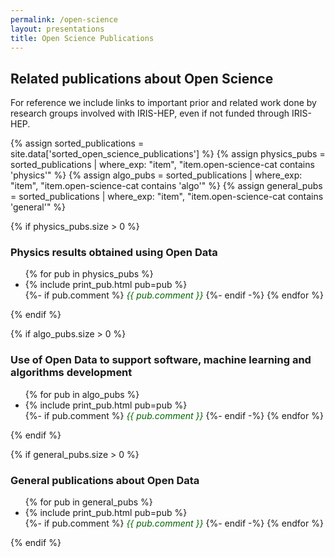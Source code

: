 ```yaml
---
permalink: /open-science
layout: presentations
title: Open Science Publications
---
```


## Related publications about Open Science

For reference we include links to important prior and related work
done by research groups involved with IRIS-HEP, even if not funded through
IRIS-HEP.

{% assign sorted_publications = site.data['sorted_open_science_publications'] %}
{% assign physics_pubs = sorted_publications | where_exp: "item", "item.open-science-cat contains 'physics'" %}
{% assign algo_pubs = sorted_publications | where_exp: "item", "item.open-science-cat contains 'algo'" %}
{% assign general_pubs = sorted_publications | where_exp: "item", "item.open-science-cat contains 'general'" %}

{% if physics_pubs.size > 0 %}
### Physics results obtained using Open Data

<ul>
  {% for pub in physics_pubs %}
    <li> {% include print_pub.html pub=pub %} </li>
    {%- if pub.comment %} <span style="color:darkgreen;font-style:italic;">{{ pub.comment }}</span> {%- endif -%}
  {% endfor %}
</ul>
{% endif %}

{% if algo_pubs.size > 0 %}
### Use of Open Data to support software, machine learning and algorithms development

<ul>
  {% for pub in algo_pubs %}
    <li> {% include print_pub.html pub=pub %} </li>
    {%- if pub.comment %} <span style="color:darkgreen;font-style:italic;">{{ pub.comment }}</span> {%- endif -%}
  {% endfor %}
</ul>
{% endif %}

{% if general_pubs.size > 0 %}
### General publications about Open Data

<ul>
  {% for pub in general_pubs %}
    <li> {% include print_pub.html pub=pub %} </li>
    {%- if pub.comment %} <span style="color:darkgreen;font-style:italic;">{{ pub.comment }}</span> {%- endif -%}
  {% endfor %}
</ul>
{% endif %}


